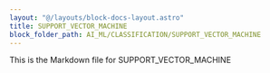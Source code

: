 ```yaml
---
layout: "@/layouts/block-docs-layout.astro"
title: SUPPORT_VECTOR_MACHINE
block_folder_path: AI_ML/CLASSIFICATION/SUPPORT_VECTOR_MACHINE
---
```


This is the Markdown file for SUPPORT_VECTOR_MACHINE

